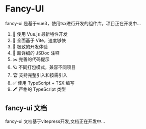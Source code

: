 # Fancy-UI
fancy-ui 是基于vue3，使用tsx进行开发的组件库。项目正在开发中...
1. 💪 使用 Vue.js 最新特性开发
2. 🐆 全面基于 Vite，速度够快 
3. 🤟 极致的开发体验
4. 🥇 超详细的 JSDoc 注释
5. ✂️ 完善的代码提示
6. 🪐 不同打包模式，兼容不同项目
7. 🏆 支持完整引入和按需引入
8. ✅ 使用 TypeScript + TSX 编写
9. 🖍️ 严格的 TypeScript 类型
## fancy-ui 文档
fancy-ui 文档基于vitepress开发,文档正在开发中...
